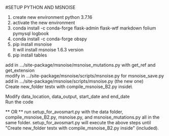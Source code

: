 #SETUP PYTHON AND MSNOISE
1) create new environment python 3.7.16
2) activate the new environment 
3) conda install -c conda-forge flask-admin flask-wtf markdown folium pymysql logbook
4) conda install -c conda-forge obspy
5) pip install msnoise \
It will install msnoise 1.6.3 version
6) pip install tables

add in .../site-package/msnoise/msnoise_mutations.py with get_ref and get_extension\
modify in .../site-package/msnoise/scripts/msnoise.py for msnoise_save.py\
add in .../site-package/msnoise/scripts/msnoise.py (the new one)\
Create new_folder testx with compile_msnoise_B2.py inside\

Modify data_location, data_output, start_date and end_date\
Run the code

** OR **
run setup_for_avosmart.py with the data folder, compile_msnoise_B2.py, msnoise.py, and msnoise_mutations.py all in the same folder. setup_for_avosmart.py will execute the above steps until "Create new_folder testx with compile_msnoise_B2.py inside" (included).
